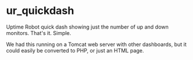 # ur_quickdash
Uptime Robot quick dash showing just the number of up and down monitors. That's it. Simple.

We had this running on a Tomcat web server with other dashboards, but it could easily be converted to PHP, or just an HTML page.
